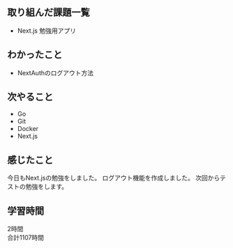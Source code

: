 ## 取り組んだ課題一覧
- Next.js 勉強用アプリ

## わかったこと
- NextAuthのログアウト方法

## 次やること
- Go
- Git
- Docker
- Next.js

## 感じたこと
今日もNext.jsの勉強をしました。
ログアウト機能を作成しました。
次回からテストの勉強をします。


## 学習時間
2時間<br />
合計1107時間
